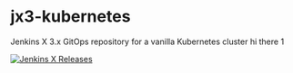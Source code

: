 # jx3-kubernetes

Jenkins X 3.x GitOps repository for a vanilla Kubernetes cluster hi there 1
        
[![Jenkins X Releases](https://img.shields.io/badge/Jenkins%20X-Releases-blue)](docs/README.md)
